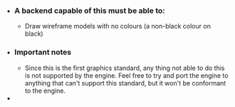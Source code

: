 - ### A backend capable of this must be able to:
	- Draw wireframe models with no colours (a non-black colour on black)
- ### Important notes
	- Since this is the first graphics standard, any thing not able to do this is not supported by the engine. Feel free to try and port the engine to anything that can't support this standard, but it won't be conformant to the engine.
-